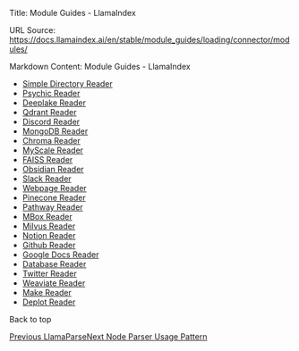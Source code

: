 Title: Module Guides - LlamaIndex

URL Source: https://docs.llamaindex.ai/en/stable/module_guides/loading/connector/modules/

Markdown Content:
Module Guides - LlamaIndex


*   [Simple Directory Reader](https://docs.llamaindex.ai/en/stable/examples/data_connectors/simple_directory_reader/)
*   [Psychic Reader](https://docs.llamaindex.ai/en/stable/examples/data_connectors/PsychicDemo/)
*   [Deeplake Reader](https://docs.llamaindex.ai/en/stable/examples/data_connectors/DeepLakeReader/)
*   [Qdrant Reader](https://docs.llamaindex.ai/en/stable/examples/data_connectors/QdrantDemo/)
*   [Discord Reader](https://docs.llamaindex.ai/en/stable/examples/data_connectors/DiscordDemo/)
*   [MongoDB Reader](https://docs.llamaindex.ai/en/stable/examples/data_connectors/MongoDemo/)
*   [Chroma Reader](https://docs.llamaindex.ai/en/stable/examples/data_connectors/ChromaDemo/)
*   [MyScale Reader](https://docs.llamaindex.ai/en/stable/examples/data_connectors/MyScaleReaderDemo/)
*   [FAISS Reader](https://docs.llamaindex.ai/en/stable/examples/data_connectors/FaissDemo/)
*   [Obsidian Reader](https://docs.llamaindex.ai/en/stable/examples/data_connectors/ObsidianReaderDemo/)
*   [Slack Reader](https://docs.llamaindex.ai/en/stable/examples/data_connectors/SlackDemo/)
*   [Webpage Reader](https://docs.llamaindex.ai/en/stable/examples/data_connectors/WebPageDemo/)
*   [Pinecone Reader](https://docs.llamaindex.ai/en/stable/examples/data_connectors/PineconeDemo/)
*   [Pathway Reader](https://docs.llamaindex.ai/en/stable/examples/data_connectors/PathwayReaderDemo/)
*   [MBox Reader](https://docs.llamaindex.ai/en/stable/examples/data_connectors/MboxReaderDemo/)
*   [Milvus Reader](https://docs.llamaindex.ai/en/stable/examples/data_connectors/MilvusReaderDemo/)
*   [Notion Reader](https://docs.llamaindex.ai/en/stable/examples/data_connectors/NotionDemo/)
*   [Github Reader](https://docs.llamaindex.ai/en/stable/examples/data_connectors/GithubRepositoryReaderDemo/)
*   [Google Docs Reader](https://docs.llamaindex.ai/en/stable/examples/data_connectors/GoogleDocsDemo/)
*   [Database Reader](https://docs.llamaindex.ai/en/stable/examples/data_connectors/DatabaseReaderDemo/)
*   [Twitter Reader](https://docs.llamaindex.ai/en/stable/examples/data_connectors/TwitterDemo/)
*   [Weaviate Reader](https://docs.llamaindex.ai/en/stable/examples/data_connectors/WeaviateDemo/)
*   [Make Reader](https://docs.llamaindex.ai/en/stable/examples/data_connectors/MakeDemo/)
*   [Deplot Reader](https://docs.llamaindex.ai/en/stable/examples/data_connectors/deplot/DeplotReader/)

Back to top

[Previous LlamaParse](https://docs.llamaindex.ai/en/stable/module_guides/loading/connector/llama_parse/)[Next Node Parser Usage Pattern](https://docs.llamaindex.ai/en/stable/module_guides/loading/node_parsers/)
